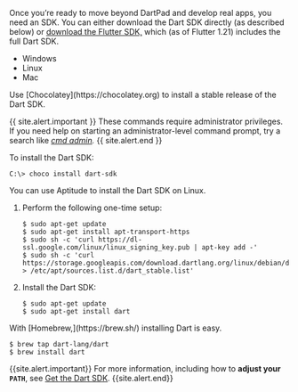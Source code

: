 Once you’re ready to move beyond DartPad and develop real apps,
you need an SDK.
You can either download the Dart SDK directly
(as described below)
or [download the Flutter SDK,][]
which (as of Flutter 1.21) includes the full Dart SDK.

[download the Flutter SDK,]: {{site.flutter}}/docs/get-started/install

<ul class="tabs__top-bar">
  <li class="tab-link current" data-tab="tab-sdk-install-windows">Windows</li>
  <li class="tab-link" data-tab="tab-sdk-install-linux">Linux</li>
  <li class="tab-link" data-tab="tab-sdk-install-mac">Mac</li>
</ul>

<div id="tab-sdk-install-windows" class="tabs__content current" markdown="1">
  Use [Chocolatey](https://chocolatey.org) to install a stable release of
  the Dart SDK.

{{ site.alert.important }}
  These commands require administrator privileges.
  If you need help on starting an administrator-level command prompt,
  try a search like
  <em><a href="https://www.google.com/search?q=cmd+admin"
  target="blank">cmd admin</a>.</em>
{{ site.alert.end }}

To install the Dart SDK:

  ```terminal
  C:\> choco install dart-sdk
  ```
</div>

<div id="tab-sdk-install-linux" class="tabs__content" markdown="1">
  You can use Aptitude to install the Dart SDK on Linux.

   1. Perform the following one-time setup:
      ```terminal
      $ sudo apt-get update
      $ sudo apt-get install apt-transport-https
      $ sudo sh -c 'curl https://dl-ssl.google.com/linux/linux_signing_key.pub | apt-key add -'
      $ sudo sh -c 'curl https://storage.googleapis.com/download.dartlang.org/linux/debian/dart_stable.list > /etc/apt/sources.list.d/dart_stable.list'
      ```
   2. Install the Dart SDK:
      ```terminal
      $ sudo apt-get update
      $ sudo apt-get install dart
      ```
</div>

<div id="tab-sdk-install-mac" class="tabs__content" markdown="1">
  With [Homebrew,](https://brew.sh/)
  installing Dart is easy.

  ```terminal
  $ brew tap dart-lang/dart
  $ brew install dart
  ```
</div>

{{site.alert.important}}
  For more information, including how to **adjust your `PATH`**, see
  [Get the Dart SDK](/get-dart).
{{site.alert.end}}
